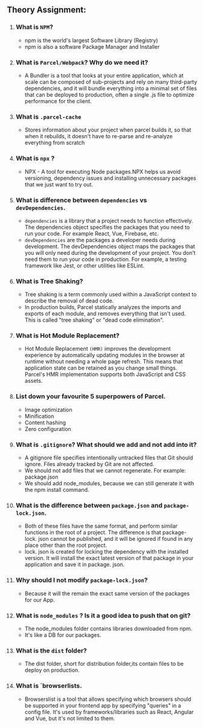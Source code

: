 ## Theory Assignment:
1. ### What is `NPM`?
	- npm is the world's largest Software Library (Registry)
	- npm is also a software Package Manager and Installer
2. ### What is `Parcel/Webpack`? Why do we need it?
	- A Bundler is a tool that looks at your entire application, which at scale can be composed of sub-projects and rely on many third-party dependencies, and it will bundle everything into a minimal set of files that can be deployed to production, often a single .js file to optimize performance for the client.
3. ### What is `.parcel-cache`
	- Stores information about your project when parcel builds it, so that when it rebuilds, it doesn't have to re-parse and re-analyze everything from scratch
4. ### What is `npx` ?
	- NPX - A tool for executing Node packages.NPX helps us avoid versioning, dependency issues and installing unnecessary packages that we just want to try out.
5. ### What is difference between `dependencies` vs `devDependencies`.
	- `dependencies` is a library that a project needs to function effectively. The dependencies object specifies the packages that you need to run your code. For example React, Vue, Firebase, etc.
	- `devDependencies` are the packages a developer needs during development. The devDependencies object maps the packages that you will only need during the development of your project. You don’t need them to run your code in production. For example, a testing framework like Jest, or other utilities like ESLint.
6. ### What is Tree Shaking?
	- Tree shaking is a term commonly used within a JavaScript context to describe the removal of dead code.
	- In production builds, Parcel statically analyzes the imports and exports of each module, and removes everything that isn't used. This is called "tree shaking" or "dead code elimination".
7. ### What is Hot Module Replacement?
	- Hot Module Replacement `(HMR)` improves the development experience by automatically updating modules in the browser at runtime without needing a whole page refresh. This means that application state can be retained as you change small things. Parcel's HMR implementation supports both JavaScript and CSS assets.
8. ### List down your favourite 5 superpowers of Parcel.
	- Image optimization
	- Minification
	- Content hashing
	- Zero configuration

9. ### What is `.gitignore`? What should we add and not add into it?
	- A gitignore file specifies intentionally untracked files that Git should ignore. Files already tracked by Git are not affected.
	- We should not add files that we cannot regenerate. For example: package.json
	- We should add node_modules, because we can still generate it with the npm install command. 
10. ### What is the difference between `package.json` and `package-lock.json`.
	- Both of these files have the same format, and perform similar functions in the root of a project. The difference is that package-lock. json cannot be published, and it will be ignored if found in any place other than the root project.
	- lock. json is created for locking the dependency with the installed version. It will install the exact latest version of that package in your application and save it in package. json.
11. ### Why should I not modify `package-lock.json`?
	- Because it will the remain the exact same version of the packages for our App. 
12. ### What is `node_modules` ? Is it a good idea to push that on git?
	- The node_modules folder contains libraries downloaded from npm. 
	- It's like a DB for our packages.
13. ### What is the `dist` folder?
	- The dist folder, short for distribution folder,its contain files to be deploy on production.  

14. ### What is `browserlists.
	- Browserslist is a tool that allows specifying which browsers should be supported in your frontend app by specifying "queries" in a config file. It's used by frameworks/libraries such as React, Angular and Vue, but it's not limited to them.

